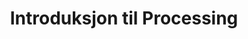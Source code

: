 ---
title: Introduksjon til Processing
level: 2
external: http://vestera.as/processing/
indexed: False
---